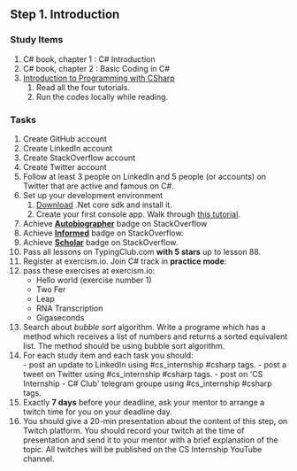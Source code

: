 ## Step 1. Introduction

### Study Items  <!-- omit in toc -->
  1. C# book, chapter 1 : C# Introduction
  2. C# book, chapter 2 : Basic Coding in C#
  3. [Introduction to Programming with CSharp](https://docs.microsoft.com/en-us/dotnet/csharp/tutorials/intro-to-csharp/local-environment)
     1. Read all the four tutorials.
     2. Run the codes locally while reading.
   
### Tasks  <!-- omit in toc -->

  1. Create GitHub account
  2. Create LinkedIn account
  3. Create StackOverflow account
  4. Create Twitter account
  5. Follow at least 3 people on LinkedIn and 5 people (or accounts) on Twitter that are active and famous on C#.
  6. Set up your development environment
     1. [Download](https://dotnet.microsoft.com/download) .Net core sdk and install it.
     2. Create your first console app. Walk through [this tutorial](https://dotnet.microsoft.com/learn/dotnet/hello-world-tutorial/install).
  7. Achieve [**Autobiographer**](https://stackoverflow.com/help/badges/9/autobiographer) badge on StackOverflow
  8. Achieve [**Informed**](https://stackoverflow.com/help/badges/2600/informed) badge on StackOverflow.
  9. Achieve [**Scholar**](https://stackoverflow.com/help/badges/10/scholar) badge on StackOverflow.
  10. Pass all lessons on TypingClub.com **with 5 stars** up to lesson 88.
  11. Register at exercism.io. Join C# track in **practice mode**:
  12. pass these exercises at exercism.io:
        - Hello world (exercise number 1)
        - Two Fer  
        - Leap  
        - RNA Transcription  
        - Gigaseconds
  13. Search about *bubble sort* algorithm. Write a programe which has a method which receives a list of numbers and returns a sorted equivalent list. The method should be using bubble sort algorithm.
  14. For each study item and each task you should:  
     - post an update to LinkedIn using #cs_internship #csharp tags.
     - post a tweet on Twitter using #cs_internship #csharp tags.
     - post on 'CS Internship - C# Club' telegram groupe using #cs_internship #csharp tags.
  15. Exactly **7 days** before your deadline, ask your mentor to arrange a twitch time for you on your deadline day.
  16. You should give a 20-min presentation about the content of this step, on Twitch platform. You should record your twitch at the time of presentation and send it to your mentor with a brief explanation of the topic. All twitches will be published on the CS Internship YouTube channel.
